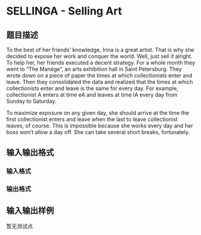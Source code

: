 # SELLINGA - Selling Art

## 题目描述

To the best of her friends’ knowledge, Irina is a great artist. That is why she decided to expose her work and conquer the world. Well, just sell it alright. To help her, her friends executed a decent strategy. For a whole month they went to “The Manége”, an arts exhibition hall in Saint Petersburg. They wrote down on a piece of paper the times at which collectionists enter and leave. Then they consolidated the data and realized that the times at which collectionists enter and leave is the same for every day. For example, collectionist A enters at time eA and leaves at time lA every day from Sunday to Saturday.

To maximize exposure on any given day, she should arrive at the time the first collectionist enters and leave when the last to leave collectionist leaves, of course. This is impossible because she works every day and her boss won’t allow a day off. She can take several short breaks, fortunately.

## 输入输出格式

### 输入格式

### 输出格式

## 输入输出样例

暂无测试点

